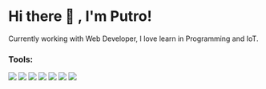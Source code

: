 # Hi there 👋 , I'm Putro!
Currently working with Web Developer, I love learn in Programming and IoT.  

### Tools:
<p>
    <img src="https://img.shields.io/badge/OS-Windows-blue?&logo=windows" />
    <img src="https://img.shields.io/badge/Code-PHP-blue?&logo=PHP" />
    <img src="https://img.shields.io/badge/Code-Javascript-blue?&logo=javascript" />
    <img src="https://img.shields.io/badge/Code-CodeIgniter-blue?&logo=codeigniter" />
    <img src="https://img.shields.io/badge/Code-Laravel-blue?&logo=laravel" />
    <img src="https://img.shields.io/badge/Code-React-blue?&logo=react" />
    <img src="https://img.shields.io/badge/Text%20editor-VS Code-blue?&logo=visual%20studio%20code&logoColor=blue" />
</p>

<!--
**bagusfe/bagusfe** is a ✨ _special_ ✨ repository because its `README.md` (this file) appears on your GitHub profile.

Here are some ideas to get you started:

- 🔭 I’m currently working on ...
- 🌱 I’m currently learning ...
- 👯 I’m looking to collaborate on ...
- 🤔 I’m looking for help with ...
- 💬 Ask me about ...
- 📫 How to reach me: ...
- 😄 Pronouns: ...
- ⚡ Fun fact: ...
-->

